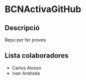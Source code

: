 # BCNActivaGitHub

## Descripció

Repo per fer proves

## Lista colaboradores

- Carlos Alonso
- Ivan Andrada
